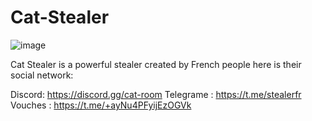 # Cat-Stealer
![image](https://github.com/Cat-Ste3ler/Cat-Stealer/assets/167654769/1cbe7443-4e0b-4643-b5e5-1f7b8b3b0458)


Cat Stealer is a powerful stealer created by French people here is their social network:

Discord: https://discord.gg/cat-room
Telegrame : https://t.me/stealerfr
Vouches : https://t.me/+ayNu4PFyijEzOGVk

